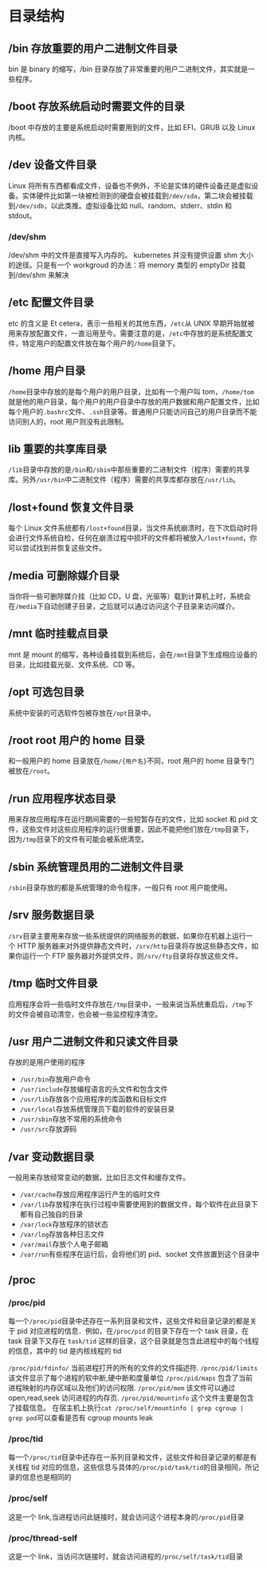 # 目录结构

## /bin 存放重要的用户二进制文件目录

bin 是 binary 的缩写，/bin 目录存放了非常重要的用户二进制文件，其实就是一些程序。

## /boot 存放系统启动时需要文件的目录

/boot 中存放的主要是系统启动时需要用到的文件，比如 EFI、GRUB 以及 Linux 内核。

## /dev 设备文件目录

Linux 将所有东西都看成文件，设备也不例外，不论是实体的硬件设备还是虚拟设备。实体硬件比如第一块被检测到的硬盘会被挂载到`/dev/sda`，第二块会被挂载到`/dev/sdb`，以此类推。虚拟设备比如 null、random、stderr、stdin 和 stdout。

### /dev/shm

/dev/shm 中的文件是直接写入内存的。
kubernetes 并没有提供设置 shm 大小的途径。只是有一个 workgroud 的办法：将 memory 类型的 emptyDir 挂载到/dev/shm 来解决

## /etc 配置文件目录

etc 的含义是 Et cetera，表示一些相关的其他东西，`/etc`从 UNIX 早期开始就被用来存放配置文件，一直沿用至今。需要注意的是，`/etc`中存放的是系统配置文件，特定用户的配置文件放在每个用户的`/home`目录下。

## /home 用户目录

`/home`目录中存放的是每个用户的用户目录，比如有一个用户叫 tom，`/home/tom`就是他的用户目录，每个用户的用户目录中存放的用户数据和用户配置文件，比如每个用户的`.bashrc`文件、`.ssh`目录等。普通用户只能访问自己的用户目录而不能访问别人的，root 用户则没有此限制。

## lib 重要的共享库目录

`/lib`目录中存放的是`/bin`和`/sbin`中那些重要的二进制文件（程序）需要的共享库。另外`/usr/bin`中二进制文件（程序）需要的共享库都存放在`/usr/lib`。

## /lost+found 恢复文件目录

每个 Linux 文件系统都有`/lost+found`目录，当文件系统崩溃时，在下次启动时将会进行文件系统自检，任何在崩溃过程中损坏的文件都将被放入`/lost+found`，你可以尝试找到并恢复这些文件。

## /media 可删除媒介目录

当你将一些可删除媒介挂（比如 CD，U 盘，光驱等）载到计算机上时，系统会在`/media`下自动创建子目录，之后就可以通过访问这个子目录来访问媒介。

## /mnt 临时挂载点目录

mnt 是 mount 的缩写，各种设备挂载到系统后，会在`/mnt`目录下生成相应设备的目录，比如挂载光驱、文件系统、CD 等。

## /opt 可选包目录

系统中安装的可选软件包被存放在`/opt`目录中。

## /root root 用户的 home 目录

和一般用户的 home 目录放在`/home/{用户名}`不同，root 用户的 home 目录专门被放在`/root`。

## /run 应用程序状态目录

用来存放应用程序在运行期间需要的一些短暂存在的文件，比如 socket 和 pid 文件，这些文件对这些应用程序的运行很重要，因此不能把他们放在`/tmp`目录下，因为`/tmp`目录下的文件有可能会被系统清空。

## /sbin 系统管理员用的二进制文件目录

`/sbin`目录存放的都是系统管理的命令程序，一般只有 root 用户能使用。

## /srv 服务数据目录

`/srv`目录主要用来存放一些系统提供的网络服务的数据，如果你在机器上运行一个 HTTP 服务器来对外提供静态文件时，`/srv/http`目录将存放这些静态文件，如果你运行一个 FTP 服务器对外提供文件，则`/srv/ftp`目录将存放这些文件。

## /tmp 临时文件目录

应用程序会将一些临时文件存放在`/tmp`目录中，一般来说当系统重启后，`/tmp`下的文件会被自动清空，也会被一些监控程序清空。

## /usr 用户二进制文件和只读文件目录

存放的是用户使用的程序

- `/usr/bin`存放用户命令
- `/usr/include`存放编程语言的头文件和包含文件
- `/usr/lib`存放各个应用程序的库函数和目标文件
- `/usr/local`存放系统管理员下载的软件的安装目录
- `/usr/sbin`存放不常用的系统命令
- `/usr/src`存放源码

## /var 变动数据目录

一般用来存放经常变动的数据，比如日志文件和缓存文件。

- `/var/cache`存放应用程序运行产生的临时文件
- `/var/lib`存放程序在执行过程中需要使用到的数据文件，每个软件在此目录下都有自己独自的目录
- `/var/lock`存放程序的锁状态
- `/var/log`存放各种日志文件
- `/var/mail`存放个人电子邮箱
- `/var/run`有些程序在运行后，会将他们的 pid、socket 文件放置到这个目录中

## /proc

### /proc/pid

每一个`/proc/pid`目录中还存在一系列目录和文件，这些文件和目录记录的都是关于 pid 对应进程的信息．例如，在`/proc/pid` 的目录下存在一个 task 目录，在 task 目录下又存在 `task/tid` 这样的目录，这个目录就是包含此进程中的每个线程的信息，其中的 tid 是内核线程的 tid

`/proc/pid/fdinfo/` 当前进程打开的所有的文件的文件描述符.
`/proc/pid/limits` 该文件显示了每个进程的软中断,硬中断和度量单位
`/proc/pid/maps` 包含了当前进程映射的内存区域以及他们的访问权限.
`/proc/pid/mem` 该文件可以通过 open,read,seek 访问进程的内存页.
`/proc/pid/mountinfo` 这个文件主要是包含了挂载信息。 在宿主机上执行`cat /proc/self/mountinfo | grep cgroup | grep pod`可以查看是否有 cgroup mounts leak

### /proc/tid

每一个`/proc/tid`目录中还存在一系列目录和文件，这些文件和目录记录的都是有关线程 tid 对应的信息，这些信息与具体的`/proc/pid/task/tid`的目录相同，所记录的信息也是相同的

### /proc/self

这是一个 link,当进程访问此链接时，就会访问这个进程本身的`/proc/pid`目录

### /proc/thread-self

这是一个 link，当访问次链接时，就会访问进程的`/proc/self/task/tid`目录
